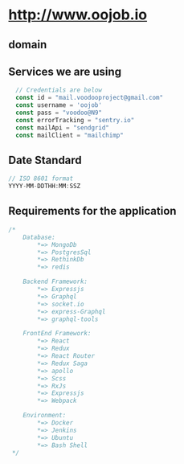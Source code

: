 # http://www.oojob.io
## domain
## Services we are using
```javascript
  // Credentials are below
  const id = "mail.voodooproject@gmail.com"
  const username = 'oojob'
  const pass = "voodoo@N9"
  const errorTracking = "sentry.io"
  const mailApi = "sendgrid"
  const mailClient = "mailchimp"
```

## Date Standard
```javascript
// ISO 8601 format
YYYY-MM-DDTHH:MM:SSZ
```

## Requirements for the application
```javascript
/*
    Database:
        *=> MongoDb
        *=> PostgresSql
        *=> RethinkDb
        *=> redis

    Backend Framework:
        *=> Expressjs
        *=> Graphql
        *=> socket.io
        *=> express-Graphql
        *=> graphql-tools

    FrontEnd Framework:
        *=> React
        *=> Redux
        *=> React Router
        *=> Redux Saga
        *=> apollo
        *=> Scss
        *=> RxJs
        *=> Expressjs
        *=> Webpack

    Environment:
        *=> Docker
        *=> Jenkins
        *=> Ubuntu
        *=> Bash Shell
 */
```
